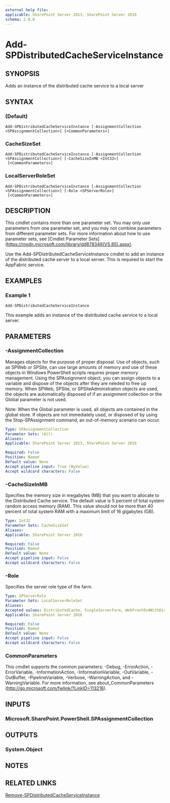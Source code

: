 ```yaml
---
external help file: 
applicable: SharePoint Server 2013, SharePoint Server 2016
schema: 2.0.0
---
```


# Add-SPDistributedCacheServiceInstance

## SYNOPSIS

Adds an instance of the distributed cache service to a local server



## SYNTAX

###  (Default)
```
Add-SPDistributedCacheServiceInstance [-AssignmentCollection <SPAssignmentCollection>] [<CommonParameters>]
```

### CacheSizeSet
```
Add-SPDistributedCacheServiceInstance [-AssignmentCollection <SPAssignmentCollection>] [-CacheSizeInMB <Int32>]
 [<CommonParameters>]
```

### LocalServerRoleSet
```
Add-SPDistributedCacheServiceInstance [-AssignmentCollection <SPAssignmentCollection>] [-Role <SPServerRole>]
 [<CommonParameters>]
```

## DESCRIPTION

This cmdlet contains more than one parameter set. You may only use parameters from one parameter set, and you may not combine parameters from different parameter sets. For more information about how to use parameter sets, see [Cmdlet Parameter Sets] (https://msdn.microsoft.com/library/dd878348(VS.85).aspx).

Use the Add-SPDistributedCacheServiceInstance cmdlet to add an instance of the distributed cache server to a local server. This is required to start the AppFabric service.




## EXAMPLES

### Example 1 
```
Add-SPDistributedCacheServiceInstance
```

This example adds an instance of the distributed cache service to a local server.

## PARAMETERS

### -AssignmentCollection

Manages objects for the purpose of proper disposal. Use of objects, such as SPWeb or SPSite, can use large amounts of memory and use of these objects in Windows PowerShell scripts requires proper memory management. Using the SPAssignment object, you can assign objects to a variable and dispose of the objects after they are needed to free up memory. When SPWeb, SPSite, or SPSiteAdministration objects are used, the objects are automatically disposed of if an assignment collection or the Global parameter is not used.

Note: When the Global parameter is used, all objects are contained in the global store. If objects are not immediately used, or disposed of by using the Stop-SPAssignment command, an out-of-memory scenario can occur. 



```yaml
Type: SPAssignmentCollection
Parameter Sets: (All)
Aliases: 
Applicable: SharePoint Server 2013, SharePoint Server 2016

Required: False
Position: Named
Default value: None
Accept pipeline input: True (ByValue)
Accept wildcard characters: False
```

### -CacheSizeInMB
Specifies the memory size in megabytes (MB) that you want to allocate to the Distributed Cache service. The default value is 5 percent of total system random access memory (RAM). This value should not be more than 40 percent of total system RAM with a maximum limit of 16 gigabytes (GB).

```yaml
Type: Int32
Parameter Sets: CacheSizeSet
Aliases: 
Applicable: SharePoint Server 2016

Required: False
Position: Named
Default value: None
Accept pipeline input: False
Accept wildcard characters: False
```

### -Role
Specifies the server role type of the farm.

```yaml
Type: SPServerRole
Parameter Sets: LocalServerRoleSet
Aliases: 
Accepted values: DistributedCache, SingleServerFarm, WebFrontEndWithDistributedCache
Applicable: SharePoint Server 2016

Required: False
Position: Named
Default value: None
Accept pipeline input: False
Accept wildcard characters: False
```

### CommonParameters
This cmdlet supports the common parameters: -Debug, -ErrorAction, -ErrorVariable, -InformationAction, -InformationVariable, -OutVariable, -OutBuffer, -PipelineVariable, -Verbose, -WarningAction, and -WarningVariable. For more information, see about_CommonParameters (http://go.microsoft.com/fwlink/?LinkID=113216).

## INPUTS

### Microsoft.SharePoint.PowerShell.SPAssignmentCollection

## OUTPUTS

### System.Object

## NOTES

## RELATED LINKS

[Remove-SPDistributedCacheServiceInstance]()

